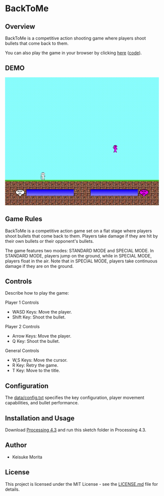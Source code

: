 # BackToMe

## Overview

BackToMe is a competitive action shooting game where players shoot bullets that come back to them.

You can also play the game in your browser by clicking [here](https://mrkisk.github.io/backtome-game/) ([code](https://github.com/mrkisk/backtome-game)).

## DEMO

![Demo](./assets/demo.gif)

## Game Rules

BackToMe is a competitive action game set on a flat stage where players shoot bullets that come back to them. Players take damage if they are hit by their own bullets or their opponent's bullets.

The game features two modes: STANDARD MODE and SPECIAL MODE. In STANDARD MODE, players jump on the ground, while in SPECIAL MODE, players float in the air. Note that in SPECIAL MODE, players take continuous damage if they are on the ground.

## Controls

Describe how to play the game:

Player 1 Controls
- WASD Keys: Move the player.
- Shift Key: Shoot the bullet.

Player 2 Controls
- Arrow Keys: Move the player.
- Q Key: Shoot the bullet.

General Controls
- W,S Keys: Move the cursor.
- R Key: Retry the game.
- T Key: Move to the title.

## Configuration

The [data/config.txt](./data/config.txt) specifies the key configuration, player movement capabilities, and bullet performance.

## Installation and Usage

Download [Processing 4.3](https://processing.org/download/) and run this sketch folder in Processing 4.3.

## Author
* Keisuke Morita

## License

This project is licensed under the MIT License - see the [LICENSE.md](./LICENSE.md) file for details.
